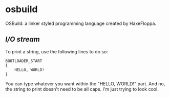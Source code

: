 # osbuild
OSBuild: a linker styled programming language created by HaxeFloppa.

<h2><i><b>I/O stream</b></i></h2>
To print a string, use the following lines to do so:





    BOOTLOADER_START
    {
        HELLO, WORLD!
    }
You can type whatever you want within the "HELLO, WORLD!" part. And no, the string to print doesn't need to be all caps. I'm just trying to look cool.
